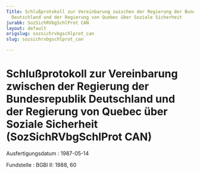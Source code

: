 ```yaml
---
Title: Schlußprotokoll zur Vereinbarung zwischen der Regierung der Bundesrepublik
  Deutschland und der Regierung von Quebec über Soziale Sicherheit
jurabk: SozSichRVbgSchlProt CAN
layout: default
origslug: sozsichrvbgschlprot_can
slug: sozsichrvbgschlprot_can

---
```


# Schlußprotokoll zur Vereinbarung zwischen der Regierung der Bundesrepublik Deutschland und der Regierung von Quebec über Soziale Sicherheit (SozSichRVbgSchlProt CAN)

Ausfertigungsdatum
:   1987-05-14

Fundstelle
:   BGBl II: 1988, 60

